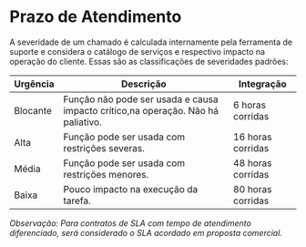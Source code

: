 # Prazo de Atendimento

A severidade de um chamado é calculada internamente pela ferramenta de suporte e considera o catálogo de serviços e respectivo impacto na operação do cliente. Essas são as classificações de severidades padrões:  

| Urgência | Descrição                                                                        | Integração        |
|----------|----------------------------------------------------------------------------------|-------------------|
| Blocante | Função não pode ser usada e causa impacto crítico,na operação. Não há paliativo. | 6 horas corridas  |
| Alta     | Função pode ser usada com restrições severas.                                    | 16 horas corridas |
| Média    | Função pode ser usada com restrições menores.                                    | 48 horas corridas |
| Baixa    | Pouco impacto na execução da tarefa.                                             | 80 horas corridas |

*Observação: Para contratos de SLA com tempo de atendimento diferenciado, será considerado o SLA acordado em proposta comercial.*  
